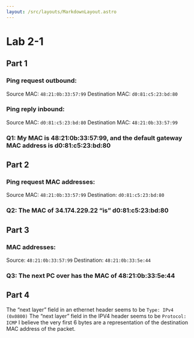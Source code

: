 ```yaml
---
layout: /src/layouts/MarkdownLayout.astro
---
```

# Lab 2-1

## Part 1
### Ping request outbound:
Source MAC: `48:21:0b:33:57:99`
Destination MAC: `d0:81:c5:23:bd:80`

### Ping reply inbound:
Source MAC: `d0:81:c5:23:bd:80`
Destination MAC: `48:21:0b:33:57:99`

### Q1: My MAC is 48:21:0b:33:57:99, and the default gateway MAC address is d0:81:c5:23:bd:80

## Part 2
### Ping request MAC addresses:
Source MAC: `48:21:0b:33:57:99`
Destination: `d0:81:c5:23:bd:80`

### Q2: The MAC of 34.174.229.22 “is” d0:81:c5:23:bd:80


## Part 3
### MAC addresses:
Source: `48:21:0b:33:57:99`
Destination: `48:21:0b:33:5e:44`

### Q3: The next PC over has the MAC of 48:21:0b:33:5e:44

## Part 4
The “next layer” field in an ethernet header seems to be `Type: IPv4 (0x0800)`
The “next layer” field in the IPV4 header seems to be `Protocol: ICMP`
I believe the very first 6 bytes are a representation of the destination MAC address of the packet.

